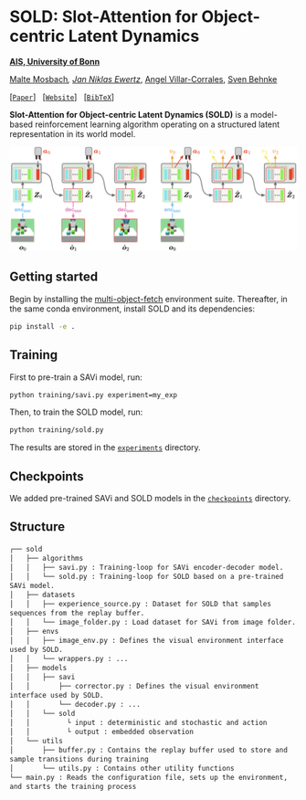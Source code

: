 # SOLD: Slot-Attention for Object-centric Latent Dynamics

**[AIS, University of Bonn](https://www.ais.uni-bonn.de/index.html)**

[Malte Mosbach](https://maltemosbach.github.io/)*, [Jan Niklas Ewertz]()*, [Angel Villar-Corrales](http://angelvillarcorrales.com/templates/home.php), [Sven Behnke](https://www.ais.uni-bonn.de/behnke/)

[[`Paper`](https://arxiv.org/abs/2410.08822)] &nbsp; [[`Website`](https://slot-latent-dynamics.github.io/)] &nbsp; [[`BibTeX`](https://slot-latent-dynamics.github.io/bibtex.txt)]

**Slot-Attention for Object-centric Latent Dynamics (SOLD)** is a model-based reinforcement learning algorithm operating on a structured latent representation in its world model.

![SOLD Overview](assets/sold_overview.png)


[//]: # (<img src="docs/sample_rollout.png" width="100%"><br/>)

## Getting started
Begin by installing the [multi-object-fetch](https://github.com/maltemosbach/multi-object-fetch) environment suite.
Thereafter, in the same conda environment, install SOLD and its dependencies:
```bash
pip install -e .
```


## Training

First to pre-train a SAVi model, run:
```bash
python training/savi.py experiment=my_exp
```

Then, to train the SOLD model, run:
```bash
python training/sold.py
```

The results are stored in the [`experiments`](./experiments) directory.


## Checkpoints
We added pre-trained SAVi and SOLD models in the [`checkpoints`](./checkpoints) directory.




## Structure

```
┌── sold
│   ├── algorithms
│   │   ├── savi.py : Training-loop for SAVi encoder-decoder model.
│   │   └── sold.py : Training-loop for SOLD based on a pre-trained SAVi model.
│   ├── datasets
│   │   ├── experience_source.py : Dataset for SOLD that samples sequences from the replay buffer.
│   │   └── image_folder.py : Load dataset for SAVi from image folder.
│   ├── envs
│   │   ├── image_env.py : Defines the visual environment interface used by SOLD.
│   │   └── wrappers.py : ...
│   ├── models
│   │   ├── savi
│   │       ├── corrector.py : Defines the visual environment interface used by SOLD.
│   │       └── decoder.py : ...
│   │   └── sold
│   │         └ input : deterministic and stochastic and action
│   │         └ output : embedded observation
│   └── utils
│       ├── buffer.py : Contains the replay buffer used to store and sample transitions during training
│       └── utils.py : Contains other utility functions
└── main.py : Reads the configuration file, sets up the environment, and starts the training process
```